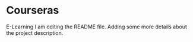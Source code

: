 # Courseras
E-Learning
I am editing the README file. Adding some more details about the project description.
